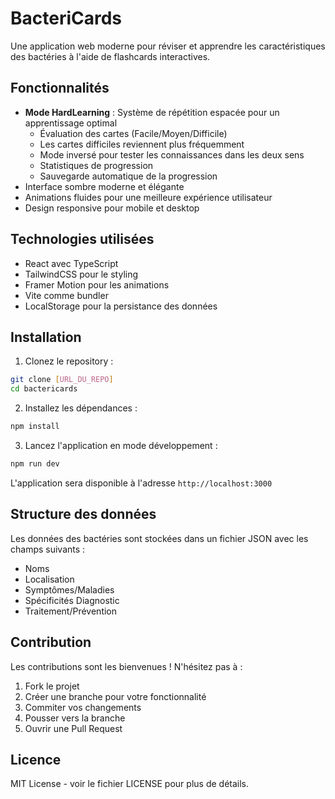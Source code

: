 # BacteriCards

Une application web moderne pour réviser et apprendre les caractéristiques des bactéries à l'aide de flashcards interactives.

## Fonctionnalités

- **Mode HardLearning** : Système de répétition espacée pour un apprentissage optimal
  - Évaluation des cartes (Facile/Moyen/Difficile)
  - Les cartes difficiles reviennent plus fréquemment
  - Mode inversé pour tester les connaissances dans les deux sens
  - Statistiques de progression
  - Sauvegarde automatique de la progression
- Interface sombre moderne et élégante
- Animations fluides pour une meilleure expérience utilisateur
- Design responsive pour mobile et desktop

## Technologies utilisées

- React avec TypeScript
- TailwindCSS pour le styling
- Framer Motion pour les animations
- Vite comme bundler
- LocalStorage pour la persistance des données

## Installation

1. Clonez le repository :
```bash
git clone [URL_DU_REPO]
cd bactericards
```

2. Installez les dépendances :
```bash
npm install
```

3. Lancez l'application en mode développement :
```bash
npm run dev
```

L'application sera disponible à l'adresse `http://localhost:3000`

## Structure des données

Les données des bactéries sont stockées dans un fichier JSON avec les champs suivants :
- Noms
- Localisation
- Symptômes/Maladies
- Spécificités Diagnostic
- Traitement/Prévention

## Contribution

Les contributions sont les bienvenues ! N'hésitez pas à :
1. Fork le projet
2. Créer une branche pour votre fonctionnalité
3. Commiter vos changements
4. Pousser vers la branche
5. Ouvrir une Pull Request

## Licence

MIT License - voir le fichier LICENSE pour plus de détails.
